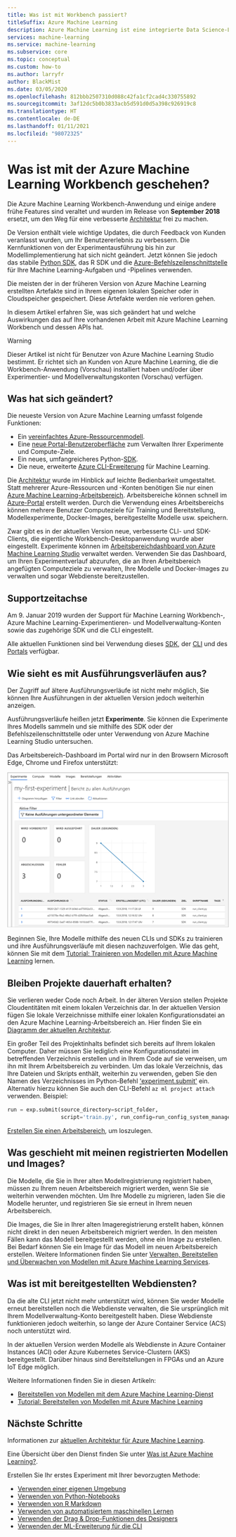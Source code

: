 ```yaml
---
title: Was ist mit Workbench passiert?
titleSuffix: Azure Machine Learning
description: Azure Machine Learning ist eine integrierte Data Science-Lösung zum Modellieren und Bereitstellen von ML-Anwendungen in der Cloud. Das Workbench-Feature wurde eingestellt.
services: machine-learning
ms.service: machine-learning
ms.subservice: core
ms.topic: conceptual
ms.custom: how-to
ms.author: larryfr
author: BlackMist
ms.date: 03/05/2020
ms.openlocfilehash: 812bbb2507310d088c42fa1cf2cad4c330755892
ms.sourcegitcommit: 3af12dc5b0b3833acb5d591d0d5a398c926919c8
ms.translationtype: HT
ms.contentlocale: de-DE
ms.lasthandoff: 01/11/2021
ms.locfileid: "98072325"
---
```

# <a name="what-happened-to-azure-machine-learning-workbench"></a>Was ist mit der Azure Machine Learning Workbench geschehen?

Die Azure Machine Learning Workbench-Anwendung und einige andere frühe Features sind veraltet und wurden im Release von **September 2018** ersetzt, um den Weg für eine verbesserte [Architektur](concept-azure-machine-learning-architecture.md) frei zu machen.

De Version enthält viele wichtige Updates, die durch Feedback von Kunden veranlasst wurden, um Ihr Benutzererlebnis zu verbessern. Die Kernfunktionen von der Experimentausführung bis hin zur Modellimplementierung hat sich nicht geändert. Jetzt können Sie jedoch das stabile <a href="/python/api/overview/azure/ml/intro?view=azure-ml-py" target="_blank">Python SDK</a>, das R SDK und die [Azure-Befehlszeilenschnittstelle](reference-azure-machine-learning-cli.md) für Ihre Machine Learning-Aufgaben und -Pipelines verwenden.

Die meisten der in der früheren Version von Azure Machine Learning erstellten Artefakte sind in Ihrem eigenen lokalen Speicher oder in Cloudspeicher gespeichert. Diese Artefakte werden nie verloren gehen.

In diesem Artikel erfahren Sie, was sich geändert hat und welche Auswirkungen das auf Ihre vorhandenen Arbeit mit Azure Machine Learning Workbench und dessen APIs hat.

>[!Warning]
>Dieser Artikel ist nicht für Benutzer von Azure Machine Learning Studio bestimmt. Er richtet sich an Kunden von Azure Machine Learning, die die Workbench-Anwendung (Vorschau) installiert haben und/oder über Experimentier- und Modellverwaltungskonten (Vorschau) verfügen.


## <a name="what-changed"></a>Was hat sich geändert?

Die neueste Version von Azure Machine Learning umfasst folgende Funktionen:
+ Ein [vereinfachtes Azure-Ressourcenmodell](concept-azure-machine-learning-architecture.md).
+ Eine [neue Portal-Benutzeroberfläche](how-to-track-experiments.md) zum Verwalten Ihrer Experimente und Compute-Ziele.
+ Ein neues, umfangreicheres Python-<a href="/python/api/overview/azure/ml/intro?view=azure-ml-py" target="_blank">SDK</a>.
+ Die neue, erweiterte [Azure CLI-Erweiterung](reference-azure-machine-learning-cli.md) für Machine Learning.

Die [Architektur](concept-azure-machine-learning-architecture.md) wurde im Hinblick auf leichte Bedienbarkeit umgestaltet. Statt mehrerer Azure-Ressourcen und -Konten benötigen Sie nur einen [Azure Machine Learning-Arbeitsbereich](concept-workspace.md). Arbeitsbereiche können schnell im [Azure-Portal](how-to-manage-workspace.md) erstellt werden. Durch die Verwendung eines Arbeitsbereichs können mehrere Benutzer Computeziele für Training und Bereitstellung, Modellexperimente, Docker-Images, bereitgestellte Modelle usw. speichern.

Zwar gibt es in der aktuellen Version neue, verbesserte CLI- und SDK-Clients, die eigentliche Workbench-Desktopanwendung wurde aber eingestellt. Experimente können im [Arbeitsbereichdashboard von Azure Machine Learning Studio](how-to-monitor-view-training-logs.md#view-the-experiment-in-the-web-portal) verwaltet werden. Verwenden Sie das Dashboard, um Ihren Experimentverlauf abzurufen, die an Ihren Arbeitsbereich angefügten Computeziele zu verwalten, Ihre Modelle und Docker-Images zu verwalten und sogar Webdienste bereitzustellen.

<a name="timeline"></a>

## <a name="support-timeline"></a>Supportzeitachse

Am 9. Januar 2019 wurden der Support für Machine Learning Workbench-, Azure Machine Learning-Experimentieren- und Modellverwaltung-Konten sowie das zugehörige SDK und die CLI eingestellt.

Alle aktuellen Funktionen sind bei Verwendung dieses <a href="/python/api/overview/azure/ml/intro?view=azure-ml-py" target="_blank">SDK</a>, der [CLI](reference-azure-machine-learning-cli.md) und des [Portals](how-to-manage-workspace.md) verfügbar.

## <a name="what-about-run-histories"></a>Wie sieht es mit Ausführungsverläufen aus?

Der Zugriff auf ältere Ausführungsverläufe ist nicht mehr möglich, Sie können Ihre Ausführungen in der aktuellen Version jedoch weiterhin anzeigen.

Ausführungsverläufe heißen jetzt **Experimente**. Sie können die Experimente Ihres Modells sammeln und sie mithilfe des SDK oder der Befehlszeilenschnittstelle oder unter Verwendung von Azure Machine Learning Studio untersuchen.

Das Arbeitsbereich-Dashboard im Portal wird nur in den Browsern Microsoft Edge, Chrome und Firefox unterstützt:

[![Online-Portal](./media/overview-what-happened-to-workbench/image001.png)](./media/overview-what-happened-to-workbench/image001.png#lightbox)

Beginnen Sie, Ihre Modelle mithilfe des neuen CLIs und SDKs zu trainieren und ihre Ausführungsverläufe mit diesen nachzuverfolgen. Wie das geht, können Sie mit dem [Tutorial: Trainieren von Modellen mit Azure Machine Learning](tutorial-train-models-with-aml.md) lernen.

## <a name="will-projects-persist"></a>Bleiben Projekte dauerhaft erhalten?

Sie verlieren weder Code noch Arbeit. In der älteren Version stellen Projekte Cloudentitäten mit einem lokalen Verzeichnis dar. In der aktuellen Version fügen Sie lokale Verzeichnisse mithilfe einer lokalen Konfigurationsdatei an den Azure Machine Learning-Arbeitsbereich an. Hier finden Sie ein [Diagramm der aktuellen Architektur](concept-azure-machine-learning-architecture.md).

Ein großer Teil des Projektinhalts befindet sich bereits auf Ihrem lokalen Computer. Daher müssen Sie lediglich eine Konfigurationsdatei im betreffenden Verzeichnis erstellen und in Ihrem Code auf sie verweisen, um ihn mit Ihrem Arbeitsbereich zu verbinden. Um das lokale Verzeichnis, das Ihre Dateien und Skripts enthält, weiterhin zu verwenden, geben Sie den Namen des Verzeichnisses im Python-Befehl ['experiment.submit'](/python/api/azureml-core/azureml.core.experiment.experiment?preserve-view=true&view=azure-ml-py) ein. Alternativ hierzu können Sie auch den CLI-Befehl `az ml project attach` verwenden.  Beispiel:
```python
run = exp.submit(source_directory=script_folder,
                 script='train.py', run_config=run_config_system_managed)
```

[Erstellen Sie einen Arbeitsbereich](how-to-manage-workspace.md), um loszulegen.

## <a name="what-about-my-registered-models-and-images"></a>Was geschieht mit meinen registrierten Modellen und Images?

Die Modelle, die Sie in Ihrer alten Modellregistrierung registriert haben, müssen zu Ihrem neuen Arbeitsbereich migriert werden, wenn Sie sie weiterhin verwenden möchten. Um Ihre Modelle zu migrieren, laden Sie die Modelle herunter, und registrieren Sie sie erneut in Ihrem neuen Arbeitsbereich.

Die Images, die Sie in Ihrer alten Imageregistrierung erstellt haben, können nicht direkt in den neuen Arbeitsbereich migriert werden. In den meisten Fällen kann das Modell bereitgestellt werden, ohne ein Image zu erstellen. Bei Bedarf können Sie ein Image für das Modell im neuen Arbeitsbereich erstellen. Weitere Informationen finden Sie unter [Verwalten, Bereitstellen und Überwachen von Modellen mit Azure Machine Learning Services](concept-model-management-and-deployment.md).

## <a name="what-about-deployed-web-services"></a>Was ist mit bereitgestellten Webdiensten?

Da die alte CLI jetzt nicht mehr unterstützt wird, können Sie weder Modelle erneut bereitstellen noch die Webdienste verwalten, die Sie ursprünglich mit Ihrem Modellverwaltung-Konto bereitgestellt haben. Diese Webdienste funktionieren jedoch weiterhin, so lange der Azure Container Service (ACS) noch unterstützt wird.

In der aktuellen Version werden Modelle als Webdienste in Azure Container Instances (ACI) oder Azure Kubernetes Service-Clustern (AKS) bereitgestellt. Darüber hinaus sind Bereitstellungen in FPGAs und an Azure IoT Edge möglich.

Weitere Informationen finden Sie in diesen Artikeln:
+ [Bereitstellen von Modellen mit dem Azure Machine Learning-Dienst](how-to-deploy-and-where.md)
+ [Tutorial: Bereitstellen von Modellen mit Azure Machine Learning](tutorial-deploy-models-with-aml.md)

## <a name="next-steps"></a>Nächste Schritte

Informationen zur [aktuellen Architektur für Azure Machine Learning](concept-azure-machine-learning-architecture.md).

Eine Übersicht über den Dienst finden Sie unter [Was ist Azure Machine Learning?](overview-what-is-azure-ml.md).

Erstellen Sie Ihr erstes Experiment mit Ihrer bevorzugten Methode:

  + [Verwenden einer eigenen Umgebung](tutorial-1st-experiment-sdk-setup-local.md)
  + [Verwenden von Python-Notebooks](tutorial-1st-experiment-sdk-setup.md)
  + [Verwenden von R Markdown](tutorial-1st-r-experiment.md) 
  + [Verwenden von automatisiertem maschinellen Lernen](tutorial-designer-automobile-price-train-score.md) 
  + [Verwenden der Drag & Drop-Funktionen des Designers](tutorial-first-experiment-automated-ml.md) 
  + [Verwenden der ML-Erweiterung für die CLI](tutorial-train-deploy-model-cli.md)
